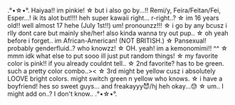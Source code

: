 .°•☆•°.
Haiyaa!! im pinkie!
☆
but i also go by...!!
Remi/y, Feira/Feitan/Fei, Esper...!
ik its alot but!!!! heh super kawaii right... r-right..?
☆
im 16 years old!! well almost 17 hehe (July 1st!!)
um! pronounzz!!!
☆
i go by any bcusz i rlly dont care but mainly she/her!
also kinda wanna try out pup..
☆
oh yeah before i forget..
im African-American! (NOT BRITISH.)
☆
Pansexual! probably genderfluid..? who knowzz!
☆
OH. yeah! im a kemonomimi!! ^^
☆
mmm idk what else to put sooo ill just put random things!
☆
my favorite color is pink!! if you already couldnt tell..
☆
2nd favorite? has to be green. such a pretty color combo..><
☆
3rd might be yellow cusz i absolutely LOOVE bright colors. might switch green n yellow who knows.
☆
i have a boyfriend! hes so sweet guys... and freakayyy😈/hj
heh okay...😓
☆
um.. I might add on..? I don't know..
.°•☆•°.

